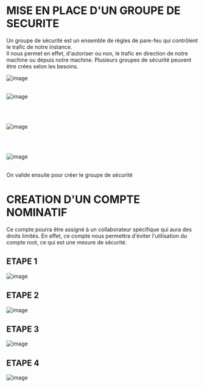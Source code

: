 # MISE EN PLACE D'UN GROUPE DE SECURITE
Un groupe de sécurité est un ensemble de règles de pare-feu qui contrôlent le trafic de notre instance.
<br />Il nous permet en effet, d'autoriser ou non, le trafic en direction de notre machine ou depuis notre machine.
Plusieurs groupes de sécurité peuvent être crées selon les besoins.

![image](https://github.com/abiForSofteam/aws/assets/56606441/4e1c234c-f4bd-4e30-bdf1-17e3a2135776)
<br />
<br />

![image](https://github.com/abiForSofteam/aws/assets/56606441/000f52ea-8907-4b79-bc96-9fa9e41de6bd)

<br /><br />


![image](https://github.com/abiForSofteam/aws/assets/56606441/3650d17a-a70d-4f70-a795-f45724408455)

<br /><br />

![image](https://github.com/abiForSofteam/aws/assets/56606441/4d75dc00-c66c-4340-90ae-3426c428c155)
<br /><br />

On valide ensuite pour créer le groupe de sécurité

# CREATION D'UN COMPTE NOMINATIF
Ce compte pourra être assigné à un collaborateur spécifique qui aura des droits limités.
En effet, ce compte nous permettra d'éviter l'utilisation du compte root, ce qui est une mesure de sécurité.
## ETAPE 1
![image](https://github.com/abiForSofteam/aws/assets/56606441/1d4d09ef-87b6-46c1-98f3-93686fe2c46b)

## ETAPE 2
![image](https://github.com/abiForSofteam/aws/assets/56606441/4d9e4d95-4e85-4f05-ba8a-f00f478439d3)

## ETAPE 3
![image](https://github.com/abiForSofteam/aws/assets/56606441/3378283d-45b8-4e0d-be6f-0fecb3c58cf1)


## ETAPE 4
![image](https://github.com/abiForSofteam/aws/assets/56606441/e597547b-9ee6-4acd-bb12-115ff98fa3e5)

